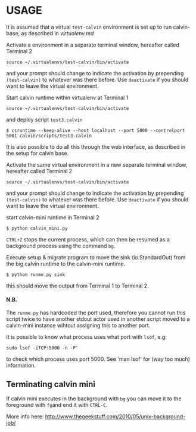 # USAGE
It is assumed that a virtual `test-calvin` environment is set up to run calvin-base, as described in _virtualenv.md_

Activate a environment in a separate terminal window, hereafter called Terminal 2    source ~/.virtualenvs/test-calvin/bin/activateand your prompt should change to indicate the activation by prepending `(test-calvin)` to whatever was there before. Use `deactivate` if you should want to leave the virtual environment.

Start calvin runtime within virtualenv at Terminal 1 

    source ~/.virtualenvs/test-calvin/bin/activate
    
and deploy script `test3.calvin`

    $ csruntime --keep-alive --host localhost --port 5000 --controlport 5001 calvin/scripts/test3.calvin

It is also possible to do all this through the web interface, as described in the setup for calvin base.

Activate the same virtual environment in a new separate terminal window, hereafter called Terminal 2    source ~/.virtualenvs/test-calvin/bin/activateand your prompt should change to indicate the activation by prepending `(test-calvin)` to whatever was there before. Use `deactivate` if you should want to leave the virtual environment.

start calvin-mini runtime in Terminal 2

    $ python calvin_mini.py

`CTRL+Z` stops the current process, which can then be resumed as a background process using the command `bg`. 

Execute setup & migrate program to move the sink (io.StandardOut) from the big calvin runtime to the calvin-mini runtime.

    $ python runme.py sink

this should move the output from Terminal 1 to Terminal 2.

#### N.B.
The `runme.py` has hardcoded the port used, therefore you cannot run this script twice to have another stdout actor used in another script moved to a calvin-mini instance wihtout assigning this to another port.

It is possible to know what process uses what port with `lsof`, e.g:

    sudo lsof -iTCP:5000 -n -P'

to check which process uses port 5000. See 'man lsof' for (way too much) information.


## Terminating calvin mini

If calvin mini executes in the background with `bg` you can move it to the foreground with `fg`and end it with `CTRL-C`.

More info here: <http://www.thegeekstuff.com/2010/05/unix-background-job/>

